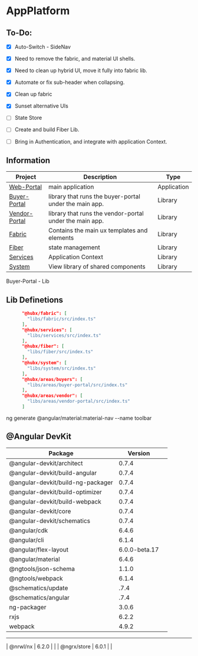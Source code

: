 # AppPlatform

## To-Do:
- [x]  Auto-Switch - SideNav
- [X] Need to remove the fabric, and material UI shells.
- [X] Need to clean up hybrid UI, move it fully into fabric lib.
- [X] Automate or fix sub-header when collapsing.
- [X] Clean up fabric
- [X] Sunset alternative UIs
- [  ] State Store
- [  ] Create and build Fiber Lib.
- [ ] Bring in Authentication, and integrate with application Context.


## Information

| Project                         |    Description               | Type|
|---------------------------------|------------------------------|------|
|[Web-Portal](https://github.com/victorioferrario/hubx-platform/tree/master/apps/web-portal)	|  main application |Application |
|[Buyer-Portal](https://github.com/victorioferrario/hubx-platform/tree/master/libs/areas/buyer-portal)	| library that runs the buyer-portal under the main app. |Library |
|[Vendor-Portal](https://github.com/victorioferrario/hubx-platform/tree/master/libs/areas/vendor-portal)	| library that runs the vendor-portal under the main app. |Library |
|[Fabric](https://github.com/victorioferrario/hubx-platform/tree/master/libs/fabric)	| Contains the main ux templates and elements | Library |
|[Fiber](https://github.com/victorioferrario/hubx-platform/tree/master/libs/fiber)	| state management | Library |
|[Services](https://github.com/victorioferrario/hubx-platform/tree/master/libs/services)| Application Context	| Library |
|[System](https://github.com/victorioferrario/hubx-platform/tree/master/libs/system)| View library of shared components	| Library |

Buyer-Portal - Lib



## Lib Definetions
```json
      "@hubx/fabric": [
        "libs/fabric/src/index.ts"
      ],
      "@hubx/services": [
        "libs/services/src/index.ts"
      ],
      "@hubx/fiber": [
        "libs/fiber/src/index.ts"
      ],
      "@hubx/system": [
        "libs/system/src/index.ts"
      ],
      "@hubx/areas/buyers": [
        "libs/areas/buyer-portal/src/index.ts"
      ],
      "@hubx/areas/vendor": [
        "libs/areas/vendor-portal/src/index.ts"
      ]
```


ng generate @angular/material:material-nav --name toolbar
## @Angular DevKit
|              Package              |    Version    |     |
| --------------------------------- | ------------- | --- |
| @angular-devkit/architect         | 0.7.4         |     |
| @angular-devkit/build-angular     | 0.7.4         |     |
| @angular-devkit/build-ng-packager | 0.7.4         |     |
| @angular-devkit/build-optimizer   | 0.7.4         |     |
| @angular-devkit/build-webpack     | 0.7.4         |     |
| @angular-devkit/core              | 0.7.4         |     |
| @angular-devkit/schematics        | 0.7.4         |     |
| @angular/cdk                      | 6.4.6         |     |
| @angular/cli                      | 6.1.4         |     |
| @angular/flex-layout              | 6.0.0-beta.17 |     |
| @angular/material                 | 6.4.6         |     |
| @ngtools/json-schema              | 1.1.0         |     |
| @ngtools/webpack                  | 6.1.4         |     |
| @schematics/update                | .7.4          |     |
| @schematics/angular               | .7.4          |     |
| ng-packager                       | 3.0.6         |     |
| rxjs                              | 6.2.2         |     |
| webpack                           | 4.9.2         |     |
-----------------------------------------------------------
| @nrwl/nx                          | 6.2.0         |     |
| @ngrx/store                       | 6.0.1         |     |





